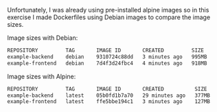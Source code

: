 Unfortunately, I was already using pre-installed alpine images so in this exercise I made Dockerfiles using Debian images to compare the image sizes.

Image sizes with Debian:
```bash
REPOSITORY         TAG       IMAGE ID       CREATED         SIZE
example-backend    debian    9310724c88dd   3 minutes ago   995MB
example-frontend   debian    7d4f3d24fbc4   4 minutes ago   918MB
```

Image sizes with Alpine:
```bash
REPOSITORY         TAG       IMAGE ID       CREATED          SIZE
example-backend    latest    05b0fd1b7a70   29 minutes ago   377MB
example-frontend   latest    ffe5bbe194c1   3 minutes ago    127MB
```


